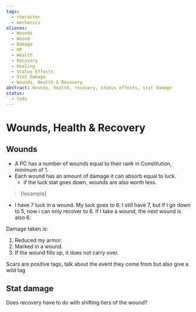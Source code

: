 ```yaml
---
tags:
  - character
  - mechanics
aliases:
  - Wounds
  - Wound
  - Damage
  - HP
  - Health
  - Recovery
  - Healing
  - Status Effects
  - Stat Damage
  - Wounds, Health & Recovery
abstract: Wounds, health, recovery, status effects, stat damage
status:
  - todo
---
```

# Wounds, Health & Recovery
## Wounds
- A PC has a number of wounds equal to their rank in Constitution, minimum of 1.
- Each wound has an amount of damage it can absorb equal to luck.
	- if the luck stat goes down, wounds are also worth less.
> [!example]
- I have 7 luck in a wound. My luck goes to 6. I still have 7, but if I go down to 5, now i can only recover to 6. If I take a wound, the next wound is also 6.

Damage taken is:
1. Reduced my armor.
2. Marked in a wound.
3. If the wound fills up, it does not carry over.



Scars are positive tags, talk about the event they come from but also give a wild tag
## Stat damage

Does recovery have to do with shifting tiers of the wound?